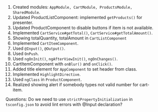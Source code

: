 1. Created modules: `AppModule, CartModule, ProductsModule, SharedModule`.
2. Updated ProductListComponent: implemented `getProducts()` for presenter. 
3. Updated ProductComponent to disable buttons if item is not available.
4. Implemented `CartService#getTotal()`, `CartService#getTotalAmount()`.
5. Showing totalQuantity, totalAmount in `CartListComponent`
6. Implemented `CartItemComponent`.
7. Used `@Input()`, `@Output()`.
8. Used `OnPush`.
9. Used `ngOnInit()`, `ngAfterViewInit()`, `ngOnChanges()`.
10. CartItemComponent with `onBlur()` and `onClick()`.
11. Added title element for `AppComponent` to set header from class.
12. Implemented `HighlightDirective`.
13. Used `ngClass` in `ProductComponent`.
14. Realized showing alert if somebody types not valid number for cart-item.

Questions:
Do we need to use `strictPropertyInitialization` in `tsconfig.json` to avoid lint errors with @Input declaration?
